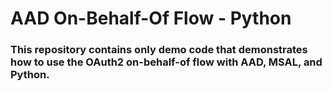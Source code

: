 # AAD On-Behalf-Of Flow - Python
### This repository contains only demo code that demonstrates how to use the OAuth2 on-behalf-of flow with AAD, MSAL, and Python. 